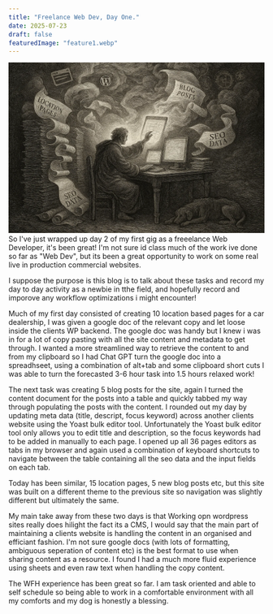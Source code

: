 ```yaml
---
title: "Freelance Web Dev, Day One."
date: 2025-07-23
draft: false
featuredImage: "feature1.webp"
---
```


![dore1](feature1.webp)
So I've just wrapped up day 2 of my first gig as a freeelance Web Developer, it's been great! 
I'm not sure id class much of the work ive done so far as "Web Dev", but its been a great opportunity to work on some real live in production commercial websites.

I suppose the purpose is this blog is to talk about these tasks and record my day to day activity as a newbie in tthe field, 
and hopefully record and imporove any workflow optimizations i might encounter!

Much of my first day consisted of creating 10 location based pages for a car dealership, I was given a google doc of the relevant copy and let loose inside the clients WP backend.
The google doc was handy but I knew i was in for a lot of copy pasting with all the site content and metadata to get through. 
I wanted a more streamlined way to retrieve the content to and from my clipboard so I had Chat GPT turn the google doc into a spreadhseet, using a combination of alt+tab and some clipboard short cuts I was able to turn the forecasted 3-6 hour task into 1.5 hours relaxed work!

The next task was creating 5 blog posts for the site, again I turned the content document for the posts into a table and quickly tabbed my way through populating the posts with the content. I rounded out my day by updating meta data (title, descript, focus keyword) across another clients website using the Yoast bulk editor tool.
Unfortunately the Yoast bulk editor tool only allows you to edit title and description, so the focus keywords had to be added in manually to each page. I opened up all 36 pages editors as tabs in my browser and again used a combination of keyboard shortcuts to navigate between the table containing all the seo data and the input fields on each tab. 

Today has been similar, 15 location pages, 5 new blog posts etc, but this site was built on a different theme to the previous site so navigation was slightly different but ultimately the same. 

My main take away from these two days is that Working opn wordpress sites really does hilight the fact its a CMS, I would say that the main part of maintaining a clients website is handling the content in an organised and efficiant fashion. 
I'm not sure google docs (with lots of formatting, ambiguous seperation of content etc) is the best format to use when sharing content as a resource. 
I found I had a much more fluid experience using sheets and even raw text when handling the copy content.

The WFH experience has been great so far. I am task oriented and able to self schedule so being able to work in a comfortable environment with all my comforts and my dog is honestly a blessing. 
